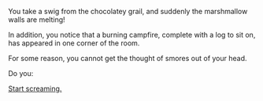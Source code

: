 You take a swig from the chocolatey grail, and suddenly the marshmallow walls are melting!

In addition, you notice that a burning campfire, complete with a log to sit on, has appeared in one corner of the room.

For some reason, you cannot get the thought of smores out of your head.

Do you:

[Start screaming.](start-screaming/start-screaming.md)

